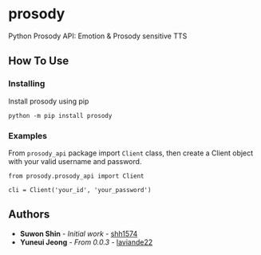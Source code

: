#  prosody

Python Prosody API: Emotion & Prosody sensitive TTS

## How To Use
### Installing

Install prosody using pip
```
python -m pip install prosody
```

### Examples

From `prosody_api` package import `Client` class, then create a Client object with your valid username and password.
```
from prosody.prosody_api import Client

cli = Client('your_id', 'your_password')
```

## Authors

* **Suwon Shin** - *Initial work* - [shh1574](https://github.com/shh1574)
* **Yuneui Jeong** - *From 0.0.3* - [laviande22](https://github.com/laviande22)
